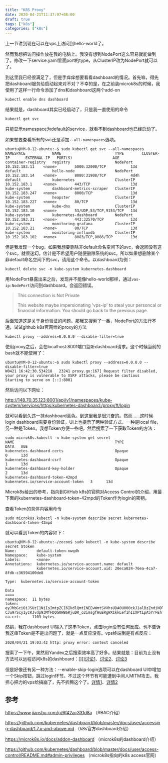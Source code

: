 ```yaml
---
title: "K8S Proxy"
date: 2020-04-21T11:37:07+08:00
draft: true
tags: ["k8s"]
categories: ["k8s"]
---
```


上一节讲到现在可以在vps上访问到hello-world了。

然而我想把访问操作放在我的电脑上。我没有想到NodePort这么容易就能做到了。修改一下service.yaml里面port的type，从ClusterIP改为NodePort就可以了。

到这里我已经很满足了，但是手痒痒想要看看dashboard的情况。首先嘛，得先把dashboard服务给启动起来对不对？不幸的是，在之前装microk8s的时候，我使用了这样一行命令添加了dns和dashboard这两个add-on

```shell
kubectl enable dns dashboard
```

结果就是，dashboard其实已经启动了，只是我一直使用的命令

```shell
kubectl get svc
```

只能显示namespace为default的service，就看不到dashboard也已经启动了。

如果想要查看所有的svc还是添加`--all-namespaces`选项。

```shell
ubuntu@VM-0-12-ubuntu:~$ sudo kubectl get svc --all-namespaces
NAMESPACE            NAME                        TYPE        CLUSTER-IP       EXTERNAL-IP   PORT(S)                  AGE
container-registry   registry                    NodePort    10.152.183.11    <none>        5000:32000/TCP           13d
default              hello-node                  NodePort    10.152.183.14    <none>        8080:31908/TCP           4d4h
default              kubernetes                  ClusterIP   10.152.183.1     <none>        443/TCP                  13d
kube-system          dashboard-metrics-scraper   ClusterIP   10.152.183.247   <none>        8000/TCP                 13d
kube-system          heapster                    ClusterIP   10.152.183.227   <none>        80/TCP                   13d
kube-system          kube-dns                    ClusterIP   10.152.183.10    <none>        53/UDP,53/TCP,9153/TCP   13d
kube-system          kubernetes-dashboard        NodePort    10.152.183.31    <none>        443:32570/TCP            13d
kube-system          monitoring-grafana          ClusterIP   10.152.183.21    <none>        80/TCP                   13d
kube-system          monitoring-influxdb         ClusterIP   10.152.183.102   <none>        8083/TCP,8086/TCP        13d
```

但是我发现一个bug，如果我想要删除非default命名空间下的svc，会返回没有这个svc，就很迷幻。估计是不希望用户随便删除系统的svc。所以如果想删除某个非default命名空间下的svc，请用这个命令。以dashboard为例：

```shell
kubectl delete svc -n kube-system kubernetes-dashboard
```

用NodePort暴露出来之后，发现并不能像hello-world那样，通过`vas-ip:NodePort`访问到dashboard。会返回错误。

> This connection is Not Private
>
> This website maybe impersionating 'vps-ip' to steal your personcal or financial information. You should go back to the previous page.

后面知道这是关于身份验证的问题。那我又搜索了一番，NodePort的方法行不通，试试github k8s官网给的proxy的方法

```shell
kubectl proxy --address=0.0.0.0 --disable-filter=true
```

使用proxy之后，会在localhost:8001端口监听dashboard请求。这个时候当前的bash就不能使用了：

```shell
ubuntu@VM-0-12-ubuntu:~$ sudo kubectl proxy --address=0.0.0.0 --disable-filter=true
W0421 16:42:30.534218   23241 proxy.go:167] Request filter disabled, your proxy is vulnerable to XSRF attacks, please be cautious
Starting to serve on [::]:8001
```

然后访问以下网址：

http://148.70.35.123:8001/api/v1/namespaces/kube-system/services/https:kubernetes-dashboard:/proxy/#/login

就可以看到久违一抹dashboard蓝色。到这里我是很兴奋的。然而……这时候login dashboard需要身份验证。UI上也提示了两种验证方式，一种是local file，另一种是Token。我想Token方便一些吧，然后搜索了一下获取Token的方法：

```shell
sudo microk8s.kubectl -n kube-system get secret
NAME                                             TYPE                                  DATA   AGE
kubernetes-dashboard-certs                       Opaque                                0      13d
kubernetes-dashboard-csrf                        Opaque                                1      13d
kubernetes-dashboard-key-holder                  Opaque                                2      13d
kubernetes-dashboard-token-42mpd                 kubernetes.io/service-account-token   3      13d
```

Microk8s给出的参考，指向到GitHub k8s的官网对Access Control的介绍，用最下面的kubernetes-dashboard-token-42mpd的Token作为login的密钥。

查看Token的具体内容用命令

```shell
sudo microk8s.kubectl -n kube-system describe secret kubernetes-dashboard-token-42mpd
```

就可以看到Token的内容如下：

```shell
ubuntu@VM-0-12-ubuntu:~/zecoo$ sudo kubectl -n kube-system describe secret $token
Name:         default-token-nwqdh
Namespace:    kube-system
Labels:       <none>
Annotations:  kubernetes.io/service-account.name: default
              kubernetes.io/service-account.uid: 20eca024-76ea-4ca7-8fdb-c36594100de8

Type:  kubernetes.io/service-account-token

Data
====
namespace:  11 bytes
token:      eyJhbGciOiJSUzI1NiIsImtpZCI6IkdlQmtINEEwWmtSVXhsUDA0U000ckJ1alBzZndiNDl5TTNiRml3SWRxeHMifQ.eyJpc3MiOiJrdWJlcm5ldGVzL3NlcnZpY2VhY2NvdW50Iiwia3ViZXJuZXRlcy5pby9zZXJ2aWNlYWNjb3VudC9uYW1lc3BhY2UiOiJrdWJlLXN5c3RlbSIsImt1YmVybmV0ZXMuaW8vc2VydmljZWFjY291bnQvc2VjcmV0Lm5hbWUiOiJkZWZhdWx0LXRva2VuLW53cWRoIiwia3ViZXJuZXRlcy5pby9zZXJ2aWNlYWNjb3VudC9zZXJ2aWNlLWFjY291bnQubmFtZSI6ImRlZmF1bHQiLCJrdWJlcm5ldGVzLmlvL3NlcnZpY2VhY2NvdW50L3NlcnZpY2UtYWNjb3VudC51aWQiOiIyMGVjYTAyNC03NmVhLTRjYTctOGZkYi1jMzY1OTQxMDBkZTgiLCJzdWIiOiJzeXN0ZW06c2VydmljZWFjY291bnQ6a3ViZS1zeXN0ZW06ZGVmYXVsdCJ9.rhSKv7FnCZMXOJrAJie6xNVnQHDxiCdEC1fVLcdEBfPALhvg7vhnNXuyWJjxE_GaLsK3KoUle5cJCXkpbvcAyOeG14b1pRw_V3LoQsdTwEOrpxZ2VIEI9AC09HL4pEX2b9XSERJMUd1Oua-CJu9rScy1yzKJvdp93MfFDQG0WB6RjuDR_o2imsgfWuERgWX1kkLef1hIIXPtLpA5YrFEhTl40NVS9LBaOlNez49hRq1cd2I6Elc9EY3VuQ5GlVgNAtLht_MAPrrpNuzkxpnLvFYJLCbcqYFpexLF0XarQT5JuCD9F8JNWZanZKPv_hd9uk4pfuZ9XVYU5W2yy7GMvg
ca.crt:     1103 bytes
```

然鹅，我在dashboard UI输入了这串Token，点击login没有任何反应。也不告诉我这串Token是不是出问题了，就是一点反应没有。vps终端倒是有点反应：

```shell
2020/04/21 19:03:42 http: proxy error: context canceled
```

搜索了一下午，果然用Yandex之后搜索效率高了好多。结果就是：目前为止没有方法可以远程访问k8s的dashboard：[][][讨论1](https://github.com/ubuntu/microk8s/issues/292)、[讨论2](https://www.edureka.co/community/31115/kubernetes-dashboard-token-login-issue)、[讨论3](https://www.edureka.co/community/31282/is-accessing-kubernetes-dashboard-remotely-possible)

但是好像还有另一种方法：--enable-skip-login选项可以在dashboard UI中增加一个Skip按钮，跳过login环节。不过这个环节有可能遭到中间人MITM攻击。我担心把力的vps给搞崩了，先不折腾这个了。[详情1](https://www.jianshu.com/p/2903966c7693)、[详情2](https://www.cnblogs.com/itzgr/p/11106364.html)

## 参考

https://www.jianshu.com/p/6f42ac331d8a  （RBAC介绍）

https://github.com/kubernetes/dashboard/blob/master/docs/user/accessing-dashboard/1.7.x-and-above.md （k8s官方dashboard介绍）

https://microk8s.io/docs/addon-dashboard （microk8s的dashboard介绍）

https://github.com/kubernetes/dashboard/blob/master/docs/user/access-control/README.md#admin-privileges （microk8s指向的k8s access官网）

